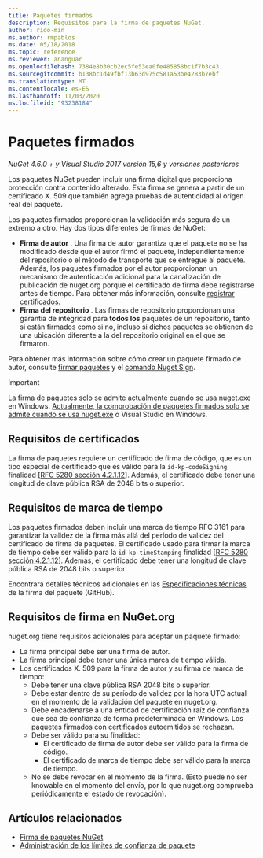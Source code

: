 ```yaml
---
title: Paquetes firmados
description: Requisitos para la firma de paquetes NuGet.
author: rido-min
ms.author: rmpablos
ms.date: 05/18/2018
ms.topic: reference
ms.reviewer: ananguar
ms.openlocfilehash: 7384e8b30cb2ec5fe53ea0fe485858bc1f7b3c43
ms.sourcegitcommit: b138bc1d49fbf13b63d975c581a53be4283b7ebf
ms.translationtype: MT
ms.contentlocale: es-ES
ms.lasthandoff: 11/03/2020
ms.locfileid: "93238184"
---
```

# <a name="signed-packages"></a>Paquetes firmados

*NuGet 4.6.0 + y Visual Studio 2017 versión 15,6 y versiones posteriores*

Los paquetes NuGet pueden incluir una firma digital que proporciona protección contra contenido alterado. Esta firma se genera a partir de un certificado X. 509 que también agrega pruebas de autenticidad al origen real del paquete.

Los paquetes firmados proporcionan la validación más segura de un extremo a otro. Hay dos tipos diferentes de firmas de NuGet:
- **Firma de autor** . Una firma de autor garantiza que el paquete no se ha modificado desde que el autor firmó el paquete, independientemente del repositorio o el método de transporte que se entregue al paquete. Además, los paquetes firmados por el autor proporcionan un mecanismo de autenticación adicional para la canalización de publicación de nuget.org porque el certificado de firma debe registrarse antes de tiempo. Para obtener más información, consulte [registrar certificados](#signature-requirements-on-nugetorg).
- **Firma del repositorio** . Las firmas de repositorio proporcionan una garantía de integridad para **todos los** paquetes de un repositorio, tanto si están firmados como si no, incluso si dichos paquetes se obtienen de una ubicación diferente a la del repositorio original en el que se firmaron.   

Para obtener más información sobre cómo crear un paquete firmado de autor, consulte [firmar paquetes](../create-packages/Sign-a-package.md) y el [comando Nuget Sign](../reference/cli-reference/cli-ref-sign.md).

> [!Important]
> La firma de paquetes solo se admite actualmente cuando se usa nuget.exe en Windows. [Actualmente, la comprobación de paquetes firmados solo se admite cuando se usa nuget.exe](../reference/cli-reference/cli-ref-verify.md) o Visual Studio en Windows.

## <a name="certificate-requirements"></a>Requisitos de certificados

La firma de paquetes requiere un certificado de firma de código, que es un tipo especial de certificado que es válido para la `id-kp-codeSigning` finalidad [[RFC 5280 sección 4.2.1.12](https://tools.ietf.org/html/rfc5280#section-4.2.1.12)]. Además, el certificado debe tener una longitud de clave pública RSA de 2048 bits o superior.

## <a name="timestamp-requirements"></a>Requisitos de marca de tiempo

Los paquetes firmados deben incluir una marca de tiempo RFC 3161 para garantizar la validez de la firma más allá del período de validez del certificado de firma de paquetes. El certificado usado para firmar la marca de tiempo debe ser válido para la `id-kp-timeStamping` finalidad [[RFC 5280 sección 4.2.1.12](https://tools.ietf.org/html/rfc5280#section-4.2.1.12)]. Además, el certificado debe tener una longitud de clave pública RSA de 2048 bits o superior.

Encontrará detalles técnicos adicionales en las [Especificaciones técnicas](https://github.com/NuGet/Home/wiki/Package-Signatures-Technical-Details) de la firma del paquete (GitHub).

## <a name="signature-requirements-on-nugetorg"></a>Requisitos de firma en NuGet.org

nuget.org tiene requisitos adicionales para aceptar un paquete firmado:

- La firma principal debe ser una firma de autor.
- La firma principal debe tener una única marca de tiempo válida.
- Los certificados X. 509 para la firma de autor y su firma de marca de tiempo:
  - Debe tener una clave pública RSA 2048 bits o superior.
  - Debe estar dentro de su período de validez por la hora UTC actual en el momento de la validación del paquete en nuget.org.
  - Debe encadenarse a una entidad de certificación raíz de confianza que sea de confianza de forma predeterminada en Windows. Los paquetes firmados con certificados autoemitidos se rechazan.
  - Debe ser válido para su finalidad: 
    - El certificado de firma de autor debe ser válido para la firma de código.
    - El certificado de marca de tiempo debe ser válido para la marca de tiempo.
  - No se debe revocar en el momento de la firma. (Esto puede no ser knowable en el momento del envío, por lo que nuget.org comprueba periódicamente el estado de revocación).
  
  
## <a name="related-articles"></a>Artículos relacionados

- [Firma de paquetes NuGet](../create-packages/Sign-a-Package.md)
- [Administración de los límites de confianza de paquete](../consume-packages/installing-signed-packages.md)
